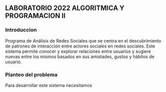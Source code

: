 ## LABORATORIO 2022 ALGORITMICA Y PROGRAMACION II

### Introduccion
Programa de Análisis de Redes Sociales que se centra en el descubrimiento de patrones de interacción entre actores sociales en redes sociales. Este sistema permite conocer y explorar relaciones entre usuarios y sugiere nuevas entre los mismos basados en sus amistades, gustos y hábitos de usuario.

### Planteo del problema
Para desarrollar este sistema necesitamos